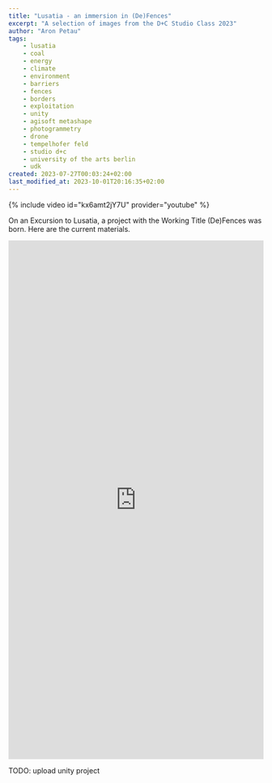 ```yaml
---
title: "Lusatia - an immersion in (De)Fences"
excerpt: "A selection of images from the D+C Studio Class 2023"
author: "Aron Petau"
tags:
    - lusatia
    - coal
    - energy
    - climate
    - environment
    - barriers
    - fences
    - borders
    - exploitation
    - unity
    - agisoft metashape
    - photogrammetry
    - drone
    - tempelhofer feld
    - studio d+c
    - university of the arts berlin
    - udk
created: 2023-07-27T00:03:24+02:00
last_modified_at: 2023-10-01T20:16:35+02:00
---
```


{% include video id="kx6amt2jY7U" provider="youtube" %}

On an Excursion to Lusatia, a project with the Working Title (De)Fences was born.
Here are the current materials.

<iframe width="100%" height="1024" frameborder="0" allow="xr-spatial-tracking; gyroscope; accelerometer" allowfullscreen scrolling="no" src="https://kuula.co/share/collection/7F22J?logo=1&info=1&fs=1&vr=0&zoom=1&autop=5&autopalt=1&thumbs=3&alpha=0.60"></iframe>

TODO: upload unity project
